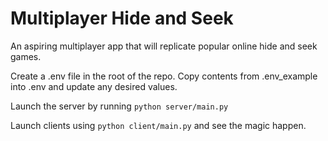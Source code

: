 # Multiplayer Hide and Seek
An aspiring multiplayer app that will replicate popular online hide and seek games.

Create a .env file in the root of the repo. Copy contents from .env_example into .env and update any desired values.

Launch the server by running `python server/main.py`

Launch clients using `python client/main.py` and see the magic happen.